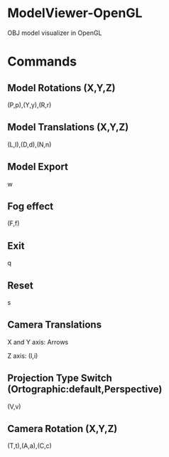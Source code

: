 # ModelViewer-OpenGL
OBJ model visualizer in OpenGL





# Commands

## Model Rotations (X,Y,Z)

(P,p),(Y,y),(R,r)

## Model Translations (X,Y,Z)

(L,l),(D,d),(N,n)

## Model Export

w

## Fog effect

(F,f)

## Exit

q

## Reset

s

## Camera Translations

X and Y axis: Arrows

Z axis: (I,i)

## Projection Type Switch (Ortographic:default,Perspective)

(V,v)

## Camera Rotation (X,Y,Z)

(T,t),(A,a),(C,c)
